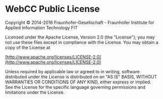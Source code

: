 # WebCC Public License

Copyright © 2014-2016 Fraunhofer-Gesellschaft - Fraunhofer Institute for Applied Information Technology FIT

Licensed under the Apache License, Version 2.0 (the "License");
you may not use these files except in compliance with the License.
You may obtain a copy of the License at

[http://www.apache.org/licenses/LICENSE-2.0](http://www.apache.org/licenses/LICENSE-2.0)

Unless required by applicable law or agreed to in writing, software
distributed under the License is distributed on an "AS IS" BASIS,
WITHOUT WARRANTIES OR CONDITIONS OF ANY KIND, either express or implied.
See the License for the specific language governing permissions and
limitations under the License.
